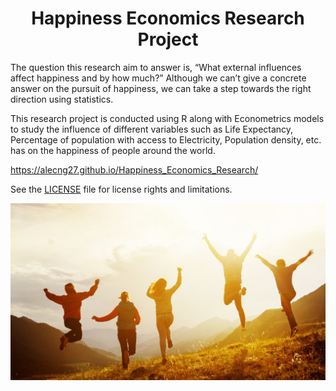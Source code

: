 
<p align="center">
  <h1 align="center">Happiness Economics Research Project</h1>
  </p>

The question this research aim to answer is, “What external influences affect happiness and by how much?” Although we can’t give a concrete answer on the pursuit of happiness, we can take a step towards the right direction using statistics.

This research project is conducted using R along with Econometrics models to study the influence of different variables such as Life Expectancy, Percentage of population with access to Electricity, Population density, etc. has on the happiness of people around the world. 

https://alecng27.github.io/Happiness_Economics_Research/

See the [LICENSE](LICENSE) file for license rights and limitations.

![](happy.jpg)